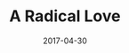 ---
title: "A Radical Love"
speaker: "Barry Gin"
date: "2017-04-30"
sermonUrl: "//35.190.93.184/sermons/20170430_sunday_barry_a_radical_love.mp3"
---